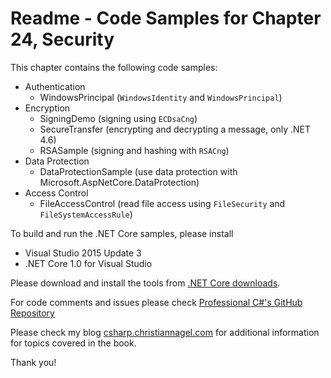 # Readme - Code Samples for Chapter 24, Security

This chapter contains the following code samples:

* Authentication
    * WindowsPrincipal (`WindowsIdentity` and `WindowsPrincipal`)
* Encryption
    * SigningDemo (signing using `ECDsaCng`)
    * SecureTransfer (encrypting and decrypting a message, only .NET 4.6)
    * RSASample (signing and hashing with `RSACng`)
* Data Protection
    * DataProtectionSample (use data protection with Microsoft.AspNetCore.DataProtection)
* Access Control
    * FileAccessControl (read file access using `FileSecurity` and  `FileSystemAccessRule`)

To build and run the .NET Core samples, please install
* Visual Studio 2015 Update 3
* .NET Core 1.0 for Visual Studio

Please download and install the tools from [.NET Core downloads](https://www.microsoft.com/net/core#windows).
 
For code comments and issues please check [Professional C#'s GitHub Repository](https://github.com/ProfessionalCSharp/ProfessionalCSharp6)

Please check my blog [csharp.christiannagel.com](https://csharp.christiannagel.com "csharp.christiannagel.com") for additional information for topics covered in the book.

Thank you!